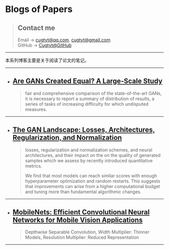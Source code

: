 # **Blogs of Papers**

> ## Contact me
> Email -> <cugtyt@qq.com>, <cugtyt@gmail.com>  
> GitHub -> [Cugtyt@GitHub](https://github.com/Cugtyt)

---

本系列博客主要是关于阅读了论文的笔记。

---

- ## [**Are GANs Created Equal? A Large-Scale Study**](https://cugtyt.github.io/blog/papers/2018/0725)
    > fair and comprehensive comparison of the state-of-the-art GANs, it is necessary to report a summary of distribution of results, a series of tasks of increasing difficulty for which undisputed measures.

---

- ## [**The GAN Landscape: Losses, Architectures, Regularization, and Normalization**](https://cugtyt.github.io/blog/papers/2018/0723)
    > losses, regularization and normalization schemes, and neural architectures, and their impact on the on the quality of generated samples which we assess by recently introduced quantitative metrics.
    >
    > We find that most models can reach similar scores with enough hyperparameter optimization and random restarts. This suggests that improvements can arise from a higher computational budget and tuning more than fundamental algorithmic changes.

---

- ## [**MobileNets: Efficient Convolutional Neural Networks for Mobile Vision Applications**](https://cugtyt.github.io/blog/papers/2018/0721)
    > Depthwise Separable Convolution, Width Multiplier: Thinner Models, Resolution Multiplier: Reduced Representation

---
